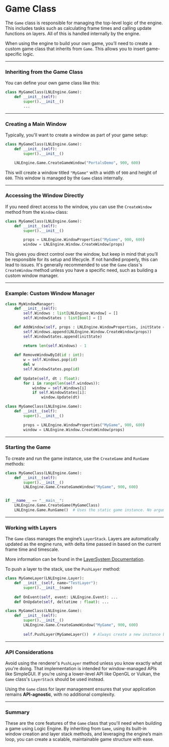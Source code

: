 # Game Class

The `Game` class is responsible for managing the top-level logic of the engine. This includes tasks such as calculating frame times and calling update functions on layers. All of this is handled internally by the engine.

When using the engine to build your own game, you’ll need to create a custom game class that inherits from `Game`. This allows you to insert game-specific logic.

---

### Inheriting from the Game Class

You can define your own game class like this:

```python
class MyGameClass(LNLEngine.Game):
    def __init__(self):
        super().__init__()
        ...
```

---

### Creating a Main Window

Typically, you'll want to create a window as part of your game setup:

```python
class MyGameClass(LNLEngine.Game):
    def __init__(self):
        super().__init__()

    LNLEngine.Game.CreateGameWindow("PortalsDemo", 900, 600)
```

This will create a window titled `"MyGame"` with a width of `900` and height of `600`. This window is managed by the `Game` class internally.

---

### Accessing the Window Directly

If you need direct access to the window, you can use the `CreateWindow` method from the `Window` class:

```python
class MyGameClass(LNLEngine.Game):
    def __init__(self):
        super().__init__()

        props = LNLEngine.WindowProperties("MyGame", 900, 600)
        window = LNLEngine.Window.CreateWindow(props)
```

This gives you direct control over the window, but keep in mind that you’ll be responsible for its setup and lifecycle. If not handled properly, this can lead to issues. It's generally recommended to use the `Game` class's `CreateWindow` method unless you have a specific need, such as building a custom window manager.

---

### Example: Custom Window Manager

```python
class MyWindowManager:
    def __init__(self):
        self.Windows : list[LNLEngine.Window] = []
        self.WindowStates : list[bool] = []

    def AddWindow(self, props : LNLEngine.WindowProperties, initState = True) -> int:
        self.Windows.append(LNLEngine.Window.CreateWindow(props))
        self.WindowStates.append(initState)

        return len(self.Windows) - 1
    
    def RemoveWindowById(id : int):
        w = self.Windows.pop(id)
        del w
        self.WindowStates.pop(id)
    
    def Update(self, dt : float):
        for i in range(len(self.windows)):
            window = self.Windows[i]
            if self.WindowStates[i]:
                window.Update(dt)

class MyGameClass(LNLEngine.Game):
    def __init__(self):
        super().__init__()

        props = LNLEngine.WindowProperties("MyGame", 900, 600)
        window = LNLEngine.Window.CreateWindow(props)
```

---

### Starting the Game

To create and run the game instance, use the `CreateGame` and `RunGame` methods:

```python
class MyGameClass(LNLEngine.Game):
    def __init__(self):
        super().__init__()
        LNLEngine.Game.CreateGameWindow("MyGame", 900, 600)


if __name__ == "__main__":
    LNLEngine.Game.CreateGame(MyGameClass)
    LNLEngine.Game.RunGame()  # Uses the static game instance. No arguments required.
```

---

### Working with Layers

The `Game` class manages the engine’s `LayerStack`. Layers are automatically updated as the engine runs, with delta time passed in based on the current frame time and timescale.

More information can be found in the [LayerSystem Documentation](./LayerSystem.md "LayerSystem Documentation").

To push a layer to the stack, use the `PushLayer` method:

```python
class MyGameLayer(LNLEngine.Layer):
    def __init__(self, name="TestLayer"):
        super().__init__(name)
    
    def OnEvent(self, event: LNLEngine.Event): ...
    def OnUpdate(self, deltatime : float): ...

class MyGameClass(LNLEngine.Game):
    def __init__(self):
        super().__init__()
        LNLEngine.Game.CreateGameWindow("MyGame", 900, 600)
        
        self.PushLayer(MyGameLayer())  # Always create a new instance before pushing.
```

---

### API Considerations

Avoid using the renderer's `PushLayer` method unless you know exactly what you're doing. That implementation is intended for window-managed APIs like SimpleGUI. If you’re using a lower-level API like OpenGL or Vulkan, the `Game` class's `LayerStack` should be used instead.

Using the `Game` class for layer management ensures that your application remains **API-agnostic**, with no additional complexity.

---

### Summary

These are the core features of the `Game` class that you'll need when building a game using Logic Engine. By inheriting from `Game`, using its built-in window creation and layer stack methods, and leveraging the engine’s main loop, you can create a scalable, maintainable game structure with ease.
